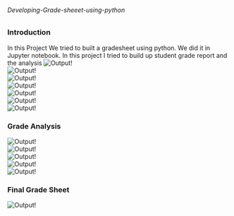 ###### Developing-Grade-sheeet-using-python

### Introduction

In this Project We tried to built a gradesheet using python. We did it in Jupyter notebook. In this project I tried to build up student grade report and the analysis
![Output!](Images/1.jpg)
<br/>
![Output!](Images/2.jpg)
<br/>
![Output!](Images/3.jpg)
<br/>
![Output!](Images/4.jpg)
<br/>
![Output!](Images/5.jpg)
<br/>
![Output!](Images/6.jpg)
<br/>
![Output!](Images/7.jpg)
<br/>

### Grade Analysis

![Output!](Images/8.jpg)
<br/>
![Output!](Images/9.jpg)
<br/>
![Output!](Images/10.jpg)
<br/>
![Output!](Images/11.jpg)
<br/>
![Output!](Images/12.jpg)
<br/>

### Final Grade Sheet

![Output!](Images/13.jpg)
<br/>
